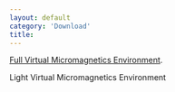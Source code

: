 ```yaml
---
layout: default
category: 'Download'
title:
---
```


[Full Virtual Micromagnetics Environment](https://www.dropbox.com/s/1wzqdh6j2iau50u/virtualmicromagnetics_full_9df447e4cc.zip).

Light Virtual Micromagnetics Environment